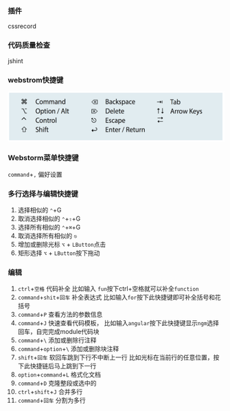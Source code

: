 ### 插件
cssrecord

### 代码质量检查
jshint

### webstrom快捷键

![mac keys](/images/MacKeys.png?raw=true)

### Webstorm菜单快捷键
`command`+`,` 偏好设置

### 多行选择与编辑快捷键

1. 选择相似的 `⌃`+G
2. 取消选择相似的 `⌃`+`⇧`+G
3. 选择所有相似的 `⌃`+`⌘`+G
4. 取消选择所有相似的 `⎋`
5. 增加或删除光标 `⌥` + `LButton`点击
6. 矩形选择 `⌥` + `LButton`按下拖动

### 编辑
1. `ctrl`+`空格` 代码补全 比如输入 `fun`按下ctrl+空格就可以补全`function`
2. `command`+`shit`+`回车` 补全表达式 比如输入`for`按下此快捷键即可补全括号和花括号
3. `command`+`P` 查看方法的参数信息
4. `command`+`J` 快速查看代码模板， 比如输入`angular`按下此快捷键显示`ngm`选择回车，自完完成module代码块
5. `command`+`\` 添加或删除行注释
6. `command`+`option`+`\` 添加或删除块注释
7. `shift`+`回车` 软回车跳到下行不中断上一行  比如光标在当前行的任意位置，按下此快捷链后马上跳到下一行
8. `option`+`command`+`L` 格式化文档
9. `command`+`D` 克隆整段或选中的
10. `ctrl`+`shift`+`J` 合并多行
11. `command`+`回车` 分割为多行

